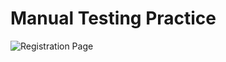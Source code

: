 # Manual Testing Practice

![Registration Page](https://raw.githubusercontent.com/nour-d/manual-testing-practice/main/images/registration-page.png "Registration Page")

